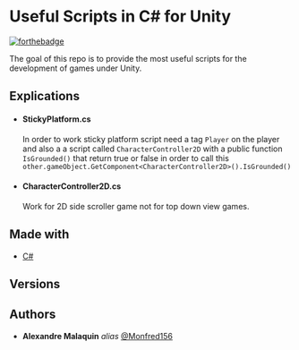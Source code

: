# Useful Scripts in C# for Unity

[![forthebadge](https://forthebadge.com/images/badges/made-with-c-sharp.svg)](http://forthebadge.com)

The goal of this repo is to provide the most useful scripts for the development of games under Unity.

## Explications

- #### StickyPlatform.cs
    In order to work sticky platform script need a tag `Player` on the player and also a 
a script called `CharacterController2D` with a public function `IsGrounded()` that return true or false in
order to call this
`other.gameObject.GetComponent<CharacterController2D>().IsGrounded()
`
- #### CharacterController2D.cs
    Work for 2D side scroller game not for top down view games.

## Made with

* [C#](https://www.qt.io/)

## Versions

## Authors

* **Alexandre Malaquin** _alias_ [@Monfred156](https://github.com/Monfred156)
